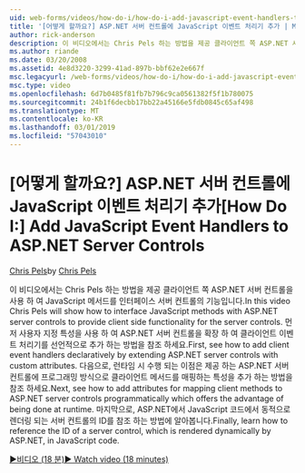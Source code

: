 ```yaml
---
uid: web-forms/videos/how-do-i/how-do-i-add-javascript-event-handlers-to-aspnet-server-controls
title: '[어떻게 할까요?] ASP.NET 서버 컨트롤에 JavaScript 이벤트 처리기 추가 | Microsoft Docs'
author: rick-anderson
description: 이 비디오에서는 Chris Pels 하는 방법을 제공 클라이언트 쪽 ASP.NET 서버 컨트롤을 사용 하 여 JavaScript 메서드를 인터페이스 server contr. 기능...
ms.author: riande
ms.date: 03/20/2008
ms.assetid: 4e8d3220-3299-41ad-897b-bbf62e2e667f
msc.legacyurl: /web-forms/videos/how-do-i/how-do-i-add-javascript-event-handlers-to-aspnet-server-controls
msc.type: video
ms.openlocfilehash: 6d7b0485f81fb7b796c9ca0561382f5f1b780075
ms.sourcegitcommit: 24b1f6decbb17bb22a45166e5fdb0845c65af498
ms.translationtype: MT
ms.contentlocale: ko-KR
ms.lasthandoff: 03/01/2019
ms.locfileid: "57043010"
---
```

<a name="how-do-i-add-javascript-event-handlers-to-aspnet-server-controls"></a><span data-ttu-id="7f744-103">[어떻게 할까요?] ASP.NET 서버 컨트롤에 JavaScript 이벤트 처리기 추가</span><span class="sxs-lookup"><span data-stu-id="7f744-103">[How Do I:] Add JavaScript Event Handlers to ASP.NET Server Controls</span></span>
====================
<span data-ttu-id="7f744-104">[Chris Pels](https://twitter.com/chrispels)</span><span class="sxs-lookup"><span data-stu-id="7f744-104">by [Chris Pels](https://twitter.com/chrispels)</span></span>

<span data-ttu-id="7f744-105">이 비디오에서는 Chris Pels 하는 방법을 제공 클라이언트 쪽 ASP.NET 서버 컨트롤을 사용 하 여 JavaScript 메서드를 인터페이스 서버 컨트롤의 기능입니다.</span><span class="sxs-lookup"><span data-stu-id="7f744-105">In this video Chris Pels will show how to interface JavaScript methods with ASP.NET server controls to provide client side functionality for the server controls.</span></span> <span data-ttu-id="7f744-106">먼저 사용자 지정 특성을 사용 하 여 ASP.NET 서버 컨트롤을 확장 하 여 클라이언트 이벤트 처리기를 선언적으로 추가 하는 방법을 참조 하세요.</span><span class="sxs-lookup"><span data-stu-id="7f744-106">First, see how to add client event handlers declaratively by extending ASP.NET server controls with custom attributes.</span></span> <span data-ttu-id="7f744-107">다음으로, 런타임 시 수행 되는 이점은 제공 하는 ASP.NET 서버 컨트롤에 프로그래밍 방식으로 클라이언트 메서드를 매핑하는 특성을 추가 하는 방법을 참조 하세요.</span><span class="sxs-lookup"><span data-stu-id="7f744-107">Next, see how to add attributes for mapping client methods to ASP.NET server controls programmatically which offers the advantage of being done at runtime.</span></span> <span data-ttu-id="7f744-108">마지막으로, ASP.NET에서 JavaScript 코드에서 동적으로 렌더링 되는 서버 컨트롤의 ID를 참조 하는 방법에 알아봅니다.</span><span class="sxs-lookup"><span data-stu-id="7f744-108">Finally, learn how to reference the ID of a server control, which is rendered dynamically by ASP.NET, in JavaScript code.</span></span>

[<span data-ttu-id="7f744-109">&#9654;비디오 (18 분)</span><span class="sxs-lookup"><span data-stu-id="7f744-109">&#9654; Watch video (18 minutes)</span></span>](https://channel9.msdn.com/Blogs/ASP-NET-Site-Videos/how-do-i-add-javascript-event-handlers-to-aspnet-server-controls)
